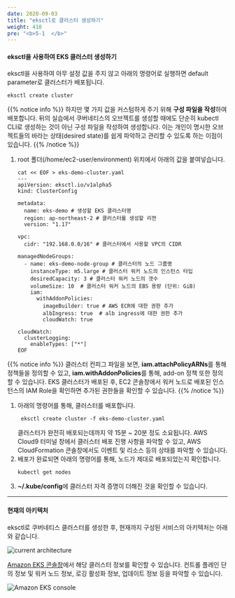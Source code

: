 ```yaml
---
date: 2020-09-03
title: "eksctl로 클러스터 생성하기"
weight: 410
pre: "<b>5-1  </b>"
---
```


#### eksctl을 사용하여 EKS 클러스터 생성하기

eksctl을 사용하여 아무 설정 값을 주지 않고 아래의 명령어로 실행하면 default parameter로 클러스터가 배포됩니다.
```
eksctl create cluster
```
{{% notice info %}}
하지만 몇 가지 값을 커스텀하게 주기 위해 **구성 파일을 작성**하여 배포합니다. 뒤의 실습에서 쿠버네티스의 오브젝트를 생성할 때에도 단순히 kubectl CLI로 생성하는 것이 아닌 구성 파일을 작성하여 생성합니다. 이는 개인이 명시한 오브젝트들의 바라는 상태(desired state)를 쉽게 파악하고 관리할 수 있도록 하는 이점이 있습니다.
{{% /notice %}}

1. root 폴더(/home/ec2-user/environment) 위치에서 아래의 값을 붙여넣습니다.
    ```
    cat << EOF > eks-demo-cluster.yaml
    ---
    apiVersion: eksctl.io/v1alpha5
    kind: ClusterConfig

    metadata:
      name: eks-demo # 생성할 EKS 클러스터명
      region: ap-northeast-2 # 클러스터를 생성할 리젼
      version: "1.17"
    
    vpc:
      cidr: "192.168.0.0/16" # 클러스터에서 사용할 VPC의 CIDR
    
    managedNodeGroups:
      - name: eks-demo-node-group # 클러스터의 노드 그룹명
        instanceType: m5.large # 클러스터 워커 노드의 인스턴스 타입
        desiredCapacity: 3 # 클러스터 워커 노드의 갯수
        volumeSize: 10  # 클러스터 워커 노드의 EBS 용량 (단위: GiB)
        iam:
          withAddonPolicies:
            imageBuilder: true # AWS ECR에 대한 권한 추가
            albIngress: true  # alb ingress에 대한 권한 추가
            cloudWatch: true
  
    cloudWatch:
      clusterLogging:
        enableTypes: ["*"]
    EOF
    ```
{{% notice info %}}
클러스터 컨피그 파일을 보면, **iam.attachPolicyARNs**를 통해 정책들을 정의할 수 있고, **iam.withAddonPolicies**를 통해, add-on 정책 또한 정의할 수 있습니다. EKS 클러스터가 배포된 후, EC2 콘솔창에서 워커 노드로 배포된 인스턴스의 IAM Role을 확인하면 추가된 권한들을 확인할 수 있습니다. 
{{% /notice %}}

1. 아래의 명령어를 통해, 클러스터를 배포합니다.
   ```
    eksctl create cluster -f eks-demo-cluster.yaml
    ```
    클러스터가 완전히 배포되는데까지 약 15분 ~ 20분 정도 소요됩니다. AWS Cloud9 터미널 창에서 클러스터 배포 진행 사항을 파악할 수 있고, AWS CloudFormation 콘솔창에서도 이벤트 및 리소스 등의 상태를 파악할 수 있습니다. 
2. 배포가 완료되면 아래의 명령어를 통해, 노드가 제대로 배포되었는지 확인합니다.
    ```
    kubectl get nodes 
    ```
3. **~/.kube/config**에 클러스터 자격 증명이 더해진 것을 확인할 수 있습니다.

* * *

#### 현재의 아키텍처
eksctl로 쿠버네티스 클러스터를 생성한 후, 현재까지 구성된 서비스의 아키텍처는 아래와 같습니다.

![current architecture](/images/eks_launch/current-architecture01.svg)

[Amazon EKS 콘솔창](https://console.aws.amazon.com/eks)에서 해당 클러스터 정보를 확인할 수 있습니다. 컨트롤 플레인 단의 정보 및 워커 노드 정보, 로깅 활성화 정보, 업데이트 정보 등을 파악할 수 있습니다.

![Amazon EKS console](/images/eks_launch/eks-console.png)